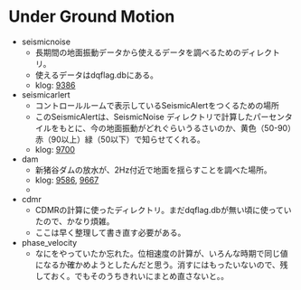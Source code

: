 # Under Ground Motion

* seismicnoise
	* 長期間の地面振動データから使えるデータを調べるためのディレクトリ。
	* 使えるデータはdqflag.dbにある。
	* klog: [9386](http://klog.icrr.u-tokyo.ac.jp/osl/?r=9386)
* seismicarlert 
	* コントロールルームで表示しているSeismicAlertをつくるための場所
	* このSeismicAlertは、SeismicNoise ディレクトリで計算したパーセンタイルをもとに、今の地面振動がどれぐらいうるさいのか、黄色（50-90）赤（90以上）緑（50以下）で知らせてくれる。
	* klog: [9700](http://klog.icrr.u-tokyo.ac.jp/osl/?r=9700)
* dam
	* 新猪谷ダムの放水が、2Hz付近で地面を揺らすことを調べた場所。
	* klog: [9586](http://klog.icrr.u-tokyo.ac.jp/osl/?r=9586), [9667](http://klog.icrr.u-tokyo.ac.jp/osl/?r=9667)
	* 
* cdmr
	* CDMRの計算に使ったディレクトリ。まだdqflag.dbが無い頃に使っていたので、かなり煩雑。
	* ここは早く整理して書き直す必要がある。
* phase_velocity
	* なにをやっていたか忘れた。位相速度の計算が、いろんな時期で同じ値になるか確かめようとしたんだと思う。消すにはもったいないので、残しておく。でもそのうちきれいにまとめ直さないと。。
	